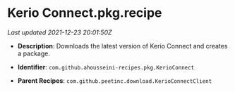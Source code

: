# Kerio Connect.pkg.recipe

_Last updated 2021-12-23 20:01:50Z_

- **Description**: Downloads the latest version of Kerio Connect and creates a package.

- **Identifier**: `com.github.ahousseini-recipes.pkg.KerioConnect`

- **Parent Recipes**: `com.github.peetinc.download.KerioConnectClient`
